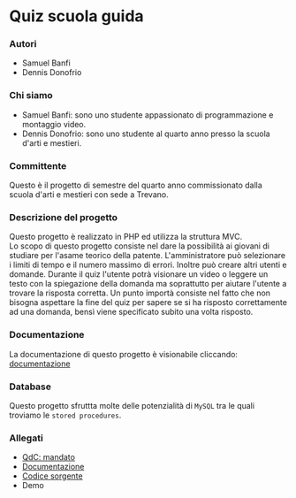 # Quiz scuola guida

### Autori
- Samuel Banfi
- Dennis Donofrio

### Chi siamo
- Samuel Banfi: sono uno studente appassionato di programmazione e montaggio video.
- Dennis Donofrio: sono uno studente al quarto anno presso la scuola d'arti e mestieri.

### Committente
Questo è il progetto di semestre del quarto anno commissionato dalla scuola d'arti e mestieri con sede a Trevano. 

### Descrizione del progetto
Questo progetto è realizzato in PHP ed utilizza la struttura MVC.<br>
Lo scopo di questo progetto consiste nel dare la possibilità ai giovani
di studiare per l'asame teorico della patente. L'amministratore può selezionare
i limiti di tempo e il numero massimo di errori. Inoltre può creare altri
utenti e domande. Durante il quiz l'utente potrà visionare un video o leggere
un testo con la spiegazione della domanda ma soprattutto per aiutare l'utente
a trovare la risposta corretta. Un punto importà consiste nel fatto che non
bisogna aspettare la fine del quiz per sapere se si ha risposto correttamente 
ad una domanda, bensì viene specificato subito una volta risposto.

### Documentazione
La documentazione di questo progetto è visionabile cliccando: [documentazione](documents/documentazione.md)

### Database
Questo progetto sfruttta molte delle potenzialità di `MySQL` tra le quali troviamo le `stored procedures`.

### Allegati
- [QdC: mandato](documents/documentazione.pdf)
- [Documentazione](documents/questionario_patenti.pdf)
- [Codice sorgente](application)
- Demo
